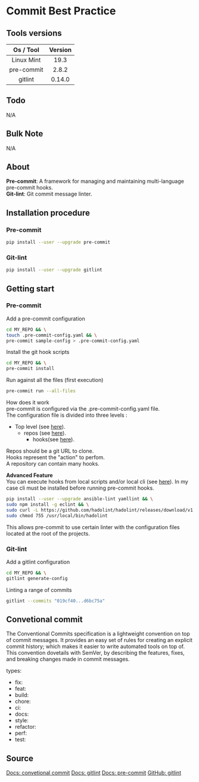 <!-- markdownlint-disable MD024 -->
# Commit Best Practice

## Tools versions

|  Os / Tool | Version |
| :--------: | :-----: |
| Linux Mint |   19.3  |
| pre-commit |  2.8.2  |
|   gitlint  |  0.14.0 |

## Todo

N/A

## Bulk Note

N/A

## About

**Pre-commit**: A framework for managing and maintaining multi-language pre-commit hooks.  
**Git-lint**: Git commit message linter.

## Installation procedure

### Pre-commit

```sh
pip install --user --upgrade pre-commit
```

### Git-lint

```sh
pip install --user --upgrade gitlint
```

## Getting start

### Pre-commit

Add a pre-commit configuration

```sh
cd MY_REPO && \
touch .pre-commit-config.yaml && \
pre-commit sample-config > .pre-commit-config.yaml
```

Install the git hook scripts

```sh
cd MY_REPO && \
pre-commit install
```

Run against all the files (first execution)

```sh
pre-commit run --all-files
```

How does it work  
pre-commit is configured via the .pre-commit-config.yaml file.  
The configuration file is divided into three levels :

- Top level (see [here](https://pre-commit.com/#pre-commit-configyaml---top-level)).
  - repos (see [here](https://pre-commit.com/#pre-commit-configyaml---repos)).
    - hooks(see [here](https://pre-commit.com/#pre-commit-configyaml---hooks)).

Repos should be a git URL to clone.  
Hooks represent the "action" to perfom.  
A repository can contain many hooks.

**Advanced Feature**  
You can execute hooks from local scripts and/or local cli (see [here](https://pre-commit.com/#repository-local-hooks)).
In my case cli must be installed before running pre-commit hooks.

```sh
pip install --user --upgrade ansible-lint yamllint && \
sudo npm install -g eclint && \
sudo curl -L https://github.com/hadolint/hadolint/releases/download/v1.18.2/hadolint-Linux-x86_64 --output /usr/local/bin/hadolint && \
sudo chmod 755 /usr/local/bin/hadolint
```

This allows pre-commit to use certain linter with the configuration files located at the root of the projects.

### Git-lint

Add a gitlint configuration

```sh
cd MY_REPO && \
gitlint generate-config
```

Linting a range of commits

```sh
gitlint --commits "019cf40...d6bc75a"
```

## Convetional commit

The Conventional Commits specification is a lightweight convention on top of commit messages. It provides an easy set of rules for creating an explicit commit history; which makes it easier to write automated tools on top of. This convention dovetails with SemVer, by describing the features, fixes, and breaking changes made in commit messages.

types:

- fix:
- feat:
- build:
- chore:
- ci:
- docs:
- style:
- refactor:
- perf:
- test:

## Source

[Docs: convetional commit](https://www.conventionalcommits.org/fr/v1.0.0/)
[Docs: gitlint](https://github.com/jorisroovers/gitlint)
[Docs: pre-commit](https://pre-commit.com)
[GitHub: gitlint](https://github.com/jorisroovers/gitlint)
